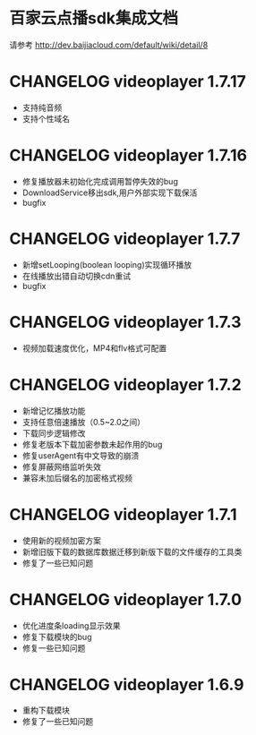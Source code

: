 # 百家云点播sdk集成文档
请参考 http://dev.baijiacloud.com/default/wiki/detail/8

CHANGELOG videoplayer 1.7.17
==============
- 支持纯音频
- 支持个性域名

CHANGELOG videoplayer 1.7.16
==============
- 修复播放器未初始化完成调用暂停失效的bug
- DownloadService移出sdk,用户外部实现下载保活
- bugfix

CHANGELOG videoplayer 1.7.7
==============
- 新增setLooping(boolean looping)实现循环播放
- 在线播放出错自动切换cdn重试
- bugfix

CHANGELOG videoplayer 1.7.3
==============
- 视频加载速度优化，MP4和flv格式可配置

CHANGELOG videoplayer 1.7.2
==============
- 新增记忆播放功能
- 支持任意倍速播放（0.5~2.0之间）
- 下载同步逻辑修改
- 修复老版本下载加密参数未起作用的bug
- 修复userAgent有中文导致的崩溃
- 修复屏蔽网络监听失效
- 兼容未加后缀名的加密格式视频

CHANGELOG videoplayer 1.7.1
==============
- 使用新的视频加密方案
- 新增旧版下载的数据库数据迁移到新版下载的文件缓存的工具类
- 修复了一些已知问题

CHANGELOG videoplayer 1.7.0
==============
- 优化进度条loading显示效果  
- 修复下载模块的bug  
- 修复一些已知问题


CHANGELOG videoplayer 1.6.9
==============
- 重构下载模块
- 修复了一些已知问题
